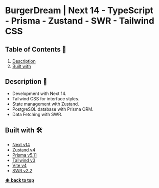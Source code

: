 # BurgerDream | Next 14 - TypeScript - Prisma - Zustand - SWR - Tailwind CSS

## Table of Contents 📘

1. [Description](#description-)
3. [Built with](#built-with-%EF%B8%8F)

## Description 📝
- Development with Next 14.
- Tailwind CSS for interface styles.
- State management with Zustand.
- PostgreSQL database with Prisma ORM.
- Data Fetching with SWR.

## Built with 🛠️

- [Next v14](https://nextjs.org/)
- [Zustand v4](https://www.npmjs.com/package/zustand)
- [Prisma v5.11](https://www.prisma.io/)
- [Tailwind v3](https://tailwindcss.com/)
- [Vite v4](https://vitejs.dev)
- [SWR v2.2](https://swr.vercel.app/)

**[⬆ back to top](#table-of-contents-)**